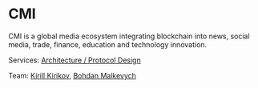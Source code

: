 # CMI

CMI is a global media ecosystem integrating blockchain into news, social media, trade, finance, education and technology innovation.

Services: [Architecture / Protocol Design](../services/architecture-design-protocol.md)

Team: [Kirill Kirikov](../organization/credentials-wip/kirill-kirikov.md), [Bohdan Malkevych](../organization/credentials-wip/bohdan-malkevych.md)








